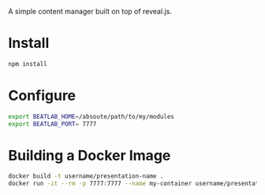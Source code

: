 A simple content manager built on top of reveal.js.

# Install

```bash
npm install
```

# Configure

```bash
export BEATLAB_HOME=/absoute/path/to/my/modules
export BEATLAB_PORT= 7777
```

# Building a Docker Image

```bash
docker build -t username/presentation-name .
docker run -it --rm -p 7777:7777 --name my-container username/presentation-name
```
